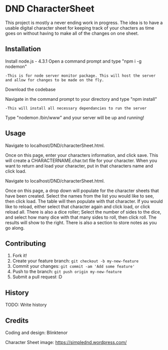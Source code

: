 
# DND CharacterSheet
This project is mostly a never ending work in progress. The idea is to have a usable digital character sheet for keeping track of your chacters as time goes on without having to make all of the changes on one sheet.

## Installation
Install node.js - 4.3.1
Open a command prompt and type "npm i -g nodemon"

    -This is for node server monitor package. This will host the server and allow for changes to be made on the fly.
	
Download the codebase

Navigate in the command prompt to your directory and type "npm install"

    -This will install all necessary dependancies to run the server
	
Type "nodemon /bin/www" and your server will be up and running!


## Usage
Navigate to localhost/DND/characterSheet.html.

Once on this page, enter your characters information, and click save. This will create a CHARACTERNAME.char.txt file for your character. When you want to return and load your character, put in that characters name and click load. 

Navigate to localhost/DND/characterSheet.html.

Once on this page, a drop down will populate for the character sheets that have been created. Select the names from the list you would like to see, then click load. The table will then populate with that character. If you would like to reload, either select that character again and click load, or click reload all. There is also a dice roller; Select the number of sides to the dice, and select how many dice with that many sides to roll, then click roll. The results will show to the right. There is also a section to store notes as you go along.

## Contributing
1. Fork it!
2. Create your feature branch: `git checkout -b my-new-feature`
3. Commit your changes: `git commit -am 'Add some feature'`
4. Push to the branch: `git push origin my-new-feature`
5. Submit a pull request :D

## History
TODO: Write history

## Credits
Coding and design: Blinktenor

Character Sheet image: https://simplednd.wordpress.com/
